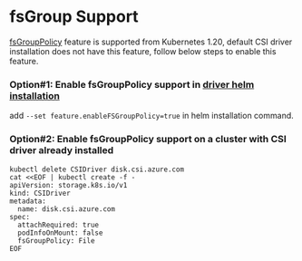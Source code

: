 # fsGroup Support

[fsGroupPolicy](https://kubernetes-csi.github.io/docs/support-fsgroup.html) feature is supported from Kubernetes 1.20, default CSI driver installation does not have this feature, follow below steps to enable this feature.

### Option#1: Enable fsGroupPolicy support in [driver helm installation](../../../charts)

add `--set feature.enableFSGroupPolicy=true` in helm installation command.

### Option#2: Enable fsGroupPolicy support on a cluster with CSI driver already installed

```console
kubectl delete CSIDriver disk.csi.azure.com
cat <<EOF | kubectl create -f -
apiVersion: storage.k8s.io/v1
kind: CSIDriver
metadata:
  name: disk.csi.azure.com
spec:
  attachRequired: true
  podInfoOnMount: false
  fsGroupPolicy: File
EOF
```
